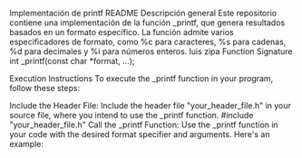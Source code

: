 Implementación de printf README
Descripción general
Este repositorio contiene una implementación de la función _printf, que genera resultados basados ​​en un formato específico. La función admite varios especificadores de formato, como %c para caracteres, %s para cadenas, %d para decimales y %i para números enteros.
luis zipa
Function Signature
int _printf(const char *format, ...);

Execution Instructions
To execute the _printf function in your program, follow these steps:

Include the Header File: Include the header file "your_header_file.h" in your source file, where you intend to use the _printf function. #include "your_header_file.h"
Call the _printf Function: Use the _printf function in your code with the desired format specifier and arguments. Here's an example:
